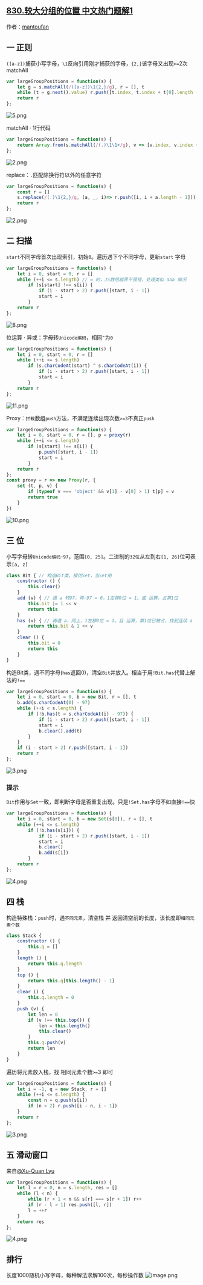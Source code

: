## [830.较大分组的位置 中文热门题解1](https://leetcode.cn/problems/positions-of-large-groups/solutions/100000/zheng-ze-wei-zhan-3jie-fa-chao-100-by-ma-r0vy)

作者：[mantoufan](https://leetcode.cn/u/mantoufan)

## 一 正则
`([a-z])`捕获小写字母，`\1`反向引用刚才捕获的字母，`{2,}`该字母又出现`>=`2次
matchAll
```javascript
var largeGroupPositions = function(s) {
    let g = s.matchAll(/([a-z])\1{2,}/g), r = [], t
    while (t = g.next().value) r.push([t.index, t.index + t[0].length - 1])
    return r
};
```
![5.png](https://pic.leetcode-cn.com/1609823689-qvjorr-5.png)

matchAll · 1行代码
```javascript
var largeGroupPositions = function(s) {
    return Array.from(s.matchAll(/(.)\1\1+/g), v => [v.index, v.index + v[0].length - 1])
};
```
![2.png](https://pic.leetcode-cn.com/1609835101-HKLuxB-2.png)

replace：`.`匹配除换行符以外的任意字符
```javascript
var largeGroupPositions = function(s) {
    const r = []
    s.replace(/(.)\1{2,}/g, (a, _, i)=> r.push([i, i + a.length - 1]))
    return r
};
```
![2.png](https://pic.leetcode-cn.com/1609833944-NVtQmE-2.png)

## 二 扫描
`start`不同字母首次出现索引，初始`0`。遍历遇下个不同字母，更新`start`
字母
```javascript
var largeGroupPositions = function(s) {
    let i = 0, start = 0, r = []
    while (++i <= s.length) // = 时，JS数组越界不报错，处理类似 aaa 情况
        if (s[start] !== s[i]) {
            if (i - start > 2) r.push([start, i - 1])
            start = i
        }
    return r
};
```
![8.png](https://pic.leetcode-cn.com/1609823920-JcYnbT-8.png)

位运算 · 异或：字母转`Unicode编码`，相同`^`为`0`
```javascript
var largeGroupPositions = function(s) {
    let i = 0, start = 0, r = []
    while (++i <= s.length) 
        if (s.charCodeAt(start) ^ s.charCodeAt(i)) {
            if (i - start > 2) r.push([start, i - 1])
            start = i
        }
    return r
};
```
![11.png](https://pic.leetcode-cn.com/1609823930-EthUId-11.png)

Proxy：`拦截`数组`push`方法，不满足连续出现次数`>=3`不真正`push`
```javascript
var largeGroupPositions = function(s) {
    let i = 0, start = 0, r = [], p = proxy(r)
    while (++i <= s.length) 
        if (s[start] !== s[i]) {
            p.push([start, i - 1])
            start = i
        }
    return r
};
const proxy = r => new Proxy(r, {
    set (t, p, v) {         
        if (typeof v === 'object' && v[1] - v[0] > 1) t[p] = v
        return true
    }
})
```
![10.png](https://pic.leetcode-cn.com/1609824132-ZVehbb-10.png)

## 三 位
小写字母转`Unicode编码`-`97`，范围`[0, 25]`。二进制的`32位`从左到右`[1, 26]`位可表示`[a, z]`
```javascript
class Bit { // 构造Bit类，模仿Set，当Set用
    constructor () {
        this.clear()
    }
    add (v) { // 遇 a 转97，再-97 = 0，1左移0位 = 1。或 运算，占第1位
        this.bit |= 1 << v
        return this
    }
    has (v) { // 再遇 a，同上，1左移0位 = 1。且 运算，第1位已被占，找到连续 a
        return this.bit & 1 << v
    }
    clear () {
        this.bit = 0
        return this
    }
}
```
构造Bit类，遇不同字母(`has`返回0)，清空`Bit`并放入。相当于用`!Bit.has`代替上解法的`!==`
```javascript
var largeGroupPositions = function(s) {
    let i = 0, start = 0, b = new Bit, r = [], t
    b.add(s.charCodeAt(0) - 97)
    while (++i < s.length) {
        if (!b.has(t = s.charCodeAt(i) - 97)) {
            if (i - start > 2) r.push([start, i - 1])
            start = i
            b.clear().add(t)
        }
    }
    if (i - start > 2) r.push([start, i - 1])
    return r
};
```
![3.png](https://pic.leetcode-cn.com/1609839029-zifZJj-3.png)
### 提示
`Bit`作用与`Set`一致，即判断字母是否重复出现。只是`!Set.has`字母不如直接`!==`快
```javascript
var largeGroupPositions = function(s) {
    let i = 0, start = 0, b = new Set(s[0]), r = [], t
    while (++i <= s.length) 
        if (!b.has(s[i])) {
            if (i - start > 2) r.push([start, i - 1])
            start = i
            b.clear()
            b.add(s[i])
        }
    return r
};
```
![4.png](https://pic.leetcode-cn.com/1609840712-uWTJfz-4.png)

## 四 栈
构造特殊栈：`push`时，遇`不同元素`，清空栈 并 返回清空前的长度，该长度即`相同元素个数`
```javascript
class Stack {
    constructor () {
        this.q = []
    } 
    length () {
        return this.q.length
    }
    top () {
        return this.q[this.length() - 1]
    }
    clear () {
        this.q.length = 0
    }
    push (v) {
        let len = 0
        if (v !== this.top()) {
            len = this.length()
            this.clear()
        }
        this.q.push(v)
        return len
    }
}
```
遍历将元素放入栈，找 相同元素个数`>=`3 即可
```javascript
var largeGroupPositions = function(s) {
    let i = -1, q = new Stack, r = []
    while (++i <= s.length) {
        const n = q.push(s[i])
        if (n > 2) r.push([i - n, i - 1])
    }
    return r
};
```
![3.png](https://pic.leetcode-cn.com/1609824517-NWVRsn-3.png)

## 五 滑动窗口
来自[@Xu-Quan Lyu](https://leetcode-cn.com/u/aincrad-lyu/)
```javascript
var largeGroupPositions = function(s) {
    let l = r = 0, n = s.length, res = []
    while (l < n) {
        while (r + 1 < n && s[r] === s[r + 1]) r++
        if (r - l > 1) res.push([l, r])
        l = ++r
    }
    return res
};
```
![4.png](https://pic.leetcode-cn.com/1609925405-kOZTcQ-4.png)


## 排行
长度1000随机小写字母，每种解法求解100次，每秒操作数
![image.png](https://pic.leetcode-cn.com/1609926179-lujznr-image.png)

